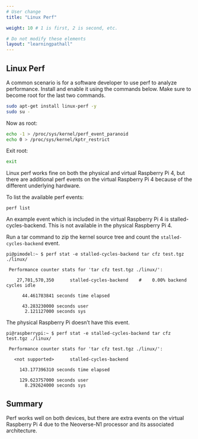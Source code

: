 ```yaml
---
# User change
title: "Linux Perf"

weight: 10 # 1 is first, 2 is second, etc.

# Do not modify these elements
layout: "learningpathall"
---
```


## Linux Perf					

A common scenario is for a software developer to use perf to analyze performance. Install and enable it using the commands below. Make sure to become root for the last two commands.
			
```bash		
sudo apt-get install linux-perf	-y
sudo su -
```

Now as root:

```bash
echo -1 > /proc/sys/kernel/perf_event_paranoid
echo 0 > /proc/sys/kernel/kptr_restrict
```

Exit root:

```bash
exit
```
					
Linux perf works fine on both the physical and virtual Raspberry Pi 4, but there are additional perf events on the virtual Raspberry Pi 4 because of the different underlying hardware.		
				
To list the available perf events:

```console			
perf list
```
					
An example event which is included in the virtual Raspberry Pi 4 is stalled-cycles-backend. This is not available in the physical Raspberry Pi 4.

Run a tar command to zip the kernel source tree and count the `stalled-cycles-backend` event. 

```console
pi@pimodel:~ $ perf stat -e stalled-cycles-backend tar cfz test.tgz ./linux/

 Performance counter stats for 'tar cfz test.tgz ./linux/':

    27,701,570,350      stalled-cycles-backend    #    0.00% backend cycles idle

      44.461783841 seconds time elapsed

      43.283230000 seconds user
       2.121127000 seconds sys

```
					
The physical Raspberry Pi doesn’t have this event.

```console
pi@raspberrypi:~ $ perf stat -e stalled-cycles-backend tar cfz test.tgz ./linux/

 Performance counter stats for 'tar cfz test.tgz ./linux/':

   <not supported>      stalled-cycles-backend

     143.177396310 seconds time elapsed

     129.623757000 seconds user
       8.292624000 seconds sys

```			
					
## Summary

Perf works well on both devices, but there are extra events on the virtual Raspberry Pi 4 due to the Neoverse-N1 processor and its associated architecture.


